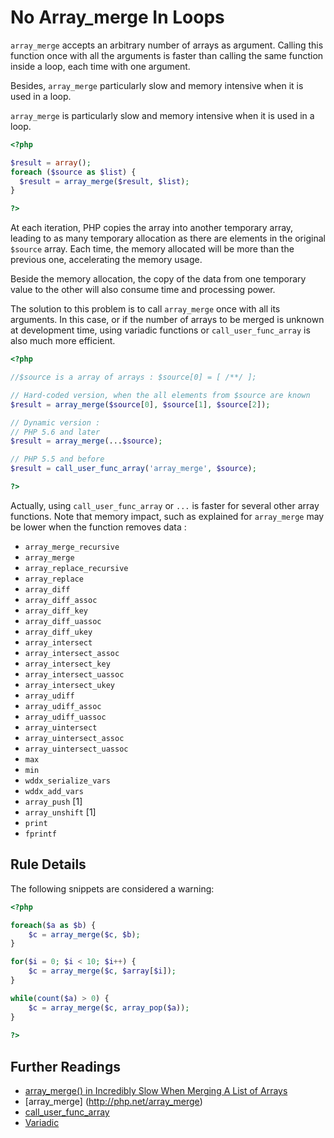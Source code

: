 <!-- Good Practices -->
# No Array_merge In Loops

`array_merge` accepts an arbitrary number of arrays as argument. Calling this function once with all the arguments is faster than calling the same function inside a loop, each time with one argument. 

Besides, `array_merge` particularly slow and memory intensive when it is used in a loop. 

`array_merge` is particularly slow and memory intensive when it is used in a loop. 

```php
<?php

$result = array();
foreach ($source as $list) {
  $result = array_merge($result, $list);
}

?>
```

At each iteration, PHP copies the array into another temporary array, leading to as many temporary allocation as there are elements in the original `$source` array. Each time, the memory allocated will be more than the previous one, accelerating the memory usage. 

Beside the memory allocation, the copy of the data from one temporary value to the other will also consume time and processing power. 

The solution to this problem is to call `array_merge` once with all its arguments. In this case, or if the number of arrays to be merged is unknown at development time, using variadic functions or `call_user_func_array` is also much more efficient.

```php
<?php

//$source is a array of arrays : $source[0] = [ /**/ ];

// Hard-coded version, when the all elements from $source are known
$result = array_merge($source[0], $source[1], $source[2]);

// Dynamic version : 
// PHP 5.6 and later
$result = array_merge(...$source);

// PHP 5.5 and before
$result = call_user_func_array('array_merge', $source);

?>
```

Actually, using `call_user_func_array` or `...` is faster for several other array functions. Note that memory impact, such as explained for `array_merge` may be lower when the function removes data : 

* `array_merge_recursive`
* `array_merge`
* `array_replace_recursive`
* `array_replace`
* `array_diff`
* `array_diff_assoc`
* `array_diff_key`
* `array_diff_uassoc`
* `array_diff_ukey`
* `array_intersect`
* `array_intersect_assoc`
* `array_intersect_key`
* `array_intersect_uassoc`
* `array_intersect_ukey`
* `array_udiff`
* `array_udiff_assoc`
* `array_udiff_uassoc`
* `array_uintersect`
* `array_uintersect_assoc`
* `array_uintersect_uassoc`
* `max`
* `min`
* `wddx_serialize_vars`
* `wddx_add_vars`
* `array_push` [1]
* `array_unshift` [1]
* `print`
* `fprintf`

## Rule Details

The following snippets are considered a warning:

```php
<?php

foreach($a as $b) {
	$c = array_merge($c, $b);
}

for($i = 0; $i < 10; $i++) {
	$c = array_merge($c, $array[$i]);
}

while(count($a) > 0) {
	$c = array_merge($c, array_pop($a));
}
	
?>
```
<!--
### Options

## When Not To Use It
-->

## Further Readings
* [array_merge() in Incredibly Slow When Merging A List of Arrays](https://secure.phabricator.com/book/phabflavor/article/php_pitfalls/#array-merge-in-incredibl)
* [array_merge] (http://php.net/array_merge)
* [call_user_func_array](http://php.net/call_user_func_array)
* [Variadic](http://php.net/functions.arguments#functions.variable-arg-list)
